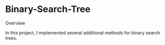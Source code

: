 # Binary-Search-Tree

Overview

In this project, I implemented several additional methods for binary search trees.
